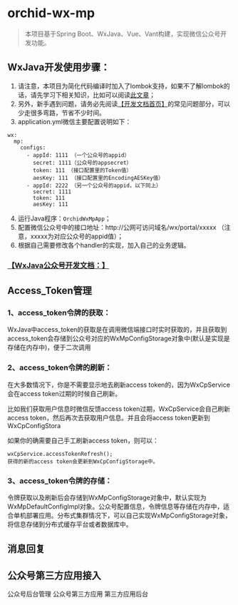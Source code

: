 # orchid-wx-mp
> 本项目基于Spring Boot、WxJava、Vue、Vant构建，实现微信公众号开发功能。

## WxJava开发使用步骤：
1. 请注意，本项目为简化代码编译时加入了lombok支持，如果不了解lombok的话，请先学习下相关知识，比如可以阅读[此文章](https://mp.weixin.qq.com/s/cUc-bUcprycADfNepnSwZQ)；
2. 另外，新手遇到问题，请务必先阅读[【开发文档首页】](https://github.com/Wechat-Group/WxJava/wiki)的常见问题部分，可以少走很多弯路，节省不少时间。
3. application.yml微信主要配置说明如下：
```
wx:
  mp:
    configs:
      - appId: 1111 （一个公众号的appid）
        secret: 1111（公众号的appsecret）
        token: 111 （接口配置里的Token值）
        aesKey: 111 （接口配置里的EncodingAESKey值）
      - appId: 2222 （另一个公众号的appid，以下同上）
        secret: 1111
        token: 111
        aesKey: 111
```

4. 运行Java程序：`OrchidWxMpApp`；
5. 配置微信公众号中的接口地址：http://公网可访问域名/wx/portal/xxxxx （注意，xxxxx为对应公众号的appid值）；
6. 根据自己需要修改各个handler的实现，加入自己的业务逻辑。
	
### [【WxJava公众号开发文档：】](https://github.com/Wechat-Group/WxJava/wiki/%E5%85%AC%E4%BC%97%E5%8F%B7%E5%BC%80%E5%8F%91%E6%96%87%E6%A1%A3)



## Access_Token管理

### 1、access_token令牌的获取：
WxJava中access_token的获取是在调用微信端接口时实时获取的，并且获取到access_token会存储到公众号对应的WxMpConfigStorage对象中(默认是实现是存储在内存中)，便于二次调用

### 2、access_token令牌的刷新：
在大多数情况下，你是不需要显示地去刷新access token的，因为WxCpService会在access token过期的时候自己刷新。

比如我们获取用户信息时微信反馈access token过期，WxCpService会自己刷新access token，然后再次去获取用户信息。并且会将access token更新到WxCpConfigStora

如果你的确需要自己手工刷新access token，则可以：
```
wxCpService.accessTokenRefresh();
获得的新的access token会更新到WxCpConfigStorage中。
```

### 3、access_token令牌的存储：
令牌获取以及刷新后会存储到WxMpConfigStorage对象中，默认实现为WxMpDefaultConfigImpl对象。公众号配置信息，令牌信息等存储在内存中，适合单机部署应用。分布式集群情况下，可以自己实现WxMpConfigStorage对象，将信息存储到分布式缓存平台或者数据库中。


## 消息回复


## 公众号第三方应用接入

公众号后台管理
公众号第三方应用
第三方应用后台
